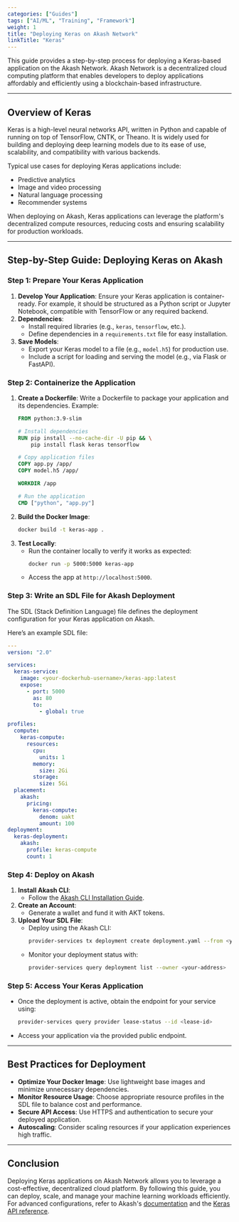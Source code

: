 ```yaml
---
categories: ["Guides"]
tags: ["AI/ML", "Training", "Framework"]
weight: 1
title: "Deploying Keras on Akash Network"
linkTitle: "Keras"
---
```



This guide provides a step-by-step process for deploying a Keras-based application on the Akash Network. Akash Network is a decentralized cloud computing platform that enables developers to deploy applications affordably and efficiently using a blockchain-based infrastructure.

---

## **Overview of Keras**
Keras is a high-level neural networks API, written in Python and capable of running on top of TensorFlow, CNTK, or Theano. It is widely used for building and deploying deep learning models due to its ease of use, scalability, and compatibility with various backends.

Typical use cases for deploying Keras applications include:
- Predictive analytics
- Image and video processing
- Natural language processing
- Recommender systems

When deploying on Akash, Keras applications can leverage the platform's decentralized compute resources, reducing costs and ensuring scalability for production workloads.

---



## **Step-by-Step Guide: Deploying Keras on Akash**

### **Step 1: Prepare Your Keras Application**
1. **Develop Your Application**: Ensure your Keras application is container-ready. For example, it should be structured as a Python script or Jupyter Notebook, compatible with TensorFlow or any required backend.
2. **Dependencies**:
   - Install required libraries (e.g., `keras`, `tensorflow`, etc.).
   - Define dependencies in a `requirements.txt` file for easy installation.
3. **Save Models**:
   - Export your Keras model to a file (e.g., `model.h5`) for production use.
   - Include a script for loading and serving the model (e.g., via Flask or FastAPI).

### **Step 2: Containerize the Application**
1. **Create a Dockerfile**: Write a Dockerfile to package your application and its dependencies. Example:
   ```Dockerfile
   FROM python:3.9-slim

   # Install dependencies
   RUN pip install --no-cache-dir -U pip && \
       pip install flask keras tensorflow

   # Copy application files
   COPY app.py /app/
   COPY model.h5 /app/

   WORKDIR /app

   # Run the application
   CMD ["python", "app.py"]
   ```
2. **Build the Docker Image**:
   ```bash
   docker build -t keras-app .
   ```
3. **Test Locally**:
   - Run the container locally to verify it works as expected:
     ```bash
     docker run -p 5000:5000 keras-app
     ```
   - Access the app at `http://localhost:5000`.

### **Step 3: Write an SDL File for Akash Deployment**
The SDL (Stack Definition Language) file defines the deployment configuration for your Keras application on Akash.

Here’s an example SDL file:

```yaml
---
version: "2.0"

services:
  keras-service:
    image: <your-dockerhub-username>/keras-app:latest
    expose:
      - port: 5000
        as: 80
        to:
          - global: true

profiles:
  compute:
    keras-compute:
      resources:
        cpu:
          units: 1
        memory:
          size: 2Gi
        storage:
          size: 5Gi
  placement:
    akash:
      pricing:
        keras-compute:
          denom: uakt
          amount: 100
deployment:
  keras-deployment:
    akash:
      profile: keras-compute
      count: 1
```

### **Step 4: Deploy on Akash**
1. **Install Akash CLI**:
   - Follow the [Akash CLI Installation Guide](https://akash.network/docs/deployments/akash-cli/overview/).
2. **Create an Account**:
   - Generate a wallet and fund it with AKT tokens.
3. **Upload Your SDL File**:
   - Deploy using the Akash CLI:
     ```bash
     provider-services tx deployment create deployment.yaml --from <your-account>
     ```
   - Monitor your deployment status with:
     ```bash
     provider-services query deployment list --owner <your-address>
     ```

### **Step 5: Access Your Keras Application**
- Once the deployment is active, obtain the endpoint for your service using:
  ```bash
  provider-services query provider lease-status --id <lease-id>
  ```
- Access your application via the provided public endpoint.

---

## **Best Practices for Deployment**
- **Optimize Your Docker Image**: Use lightweight base images and minimize unnecessary dependencies.
- **Monitor Resource Usage**: Choose appropriate resource profiles in the SDL file to balance cost and performance.
- **Secure API Access**: Use HTTPS and authentication to secure your deployed application.
- **Autoscaling**: Consider scaling resources if your application experiences high traffic.

---

## **Conclusion**
Deploying Keras applications on Akash Network allows you to leverage a cost-effective, decentralized cloud platform. By following this guide, you can deploy, scale, and manage your machine learning workloads efficiently. For advanced configurations, refer to Akash's [documentation](https://docs.akash.network/) and the [Keras API reference](https://keras.io/api/).